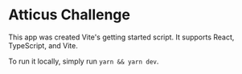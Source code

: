 # Atticus Challenge

This app was created Vite's getting started script. It supports React, TypeScript, and Vite.

To run it locally, simply run `yarn && yarn dev`.
